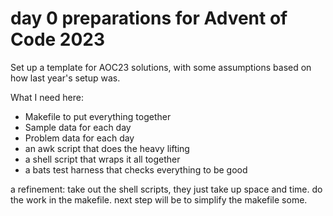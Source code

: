 # day 0 preparations for Advent of Code 2023

Set up a template for AOC23 solutions, with some assumptions
based on how last year's setup was.

What I need here:

- Makefile to put everything together
- Sample data for each day
- Problem data for each day
- an awk script that does the heavy lifting
- a shell script that wraps it all together
- a bats test harness that checks everything to be good

a refinement: take out the shell scripts, they
just take up space and time. do the work
in the makefile.  next step will be to simplify
the makefile some.
